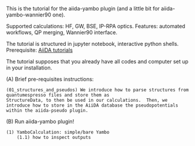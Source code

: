 This is the tutorial for the aiida-yambo plugin (and a little bit for aiida-yambo-wannier90 one).

Supported calculations: HF, GW, BSE, IP-RPA optics.
Features: automated workflows, QP merging, Wannier90 interface.

The tutorial is structured in jupyter notebook, interactive python shells.
Prerequisite: [AiiDA tutorials](https://aiida-tutorials.readthedocs.io/en/latest/)
            
The tutorial supposes that you already have all codes and computer set up in your installation. 

(A) Brief pre-requisites instructions:

	(01_structures_and_pseudos) We introduce how to parse structures from quantumespresso files and store them as 
	StructureData, to then be used in our calculations.  Then, we introduce how to store in the AiiDA database the pseudopotentials within the aiida-pseudo plugin.


(B) Run aiida-yambo plugin!
	
	(1) YamboCalculation: simple/bare Yambo
		(1.1) how to inspect outputs
